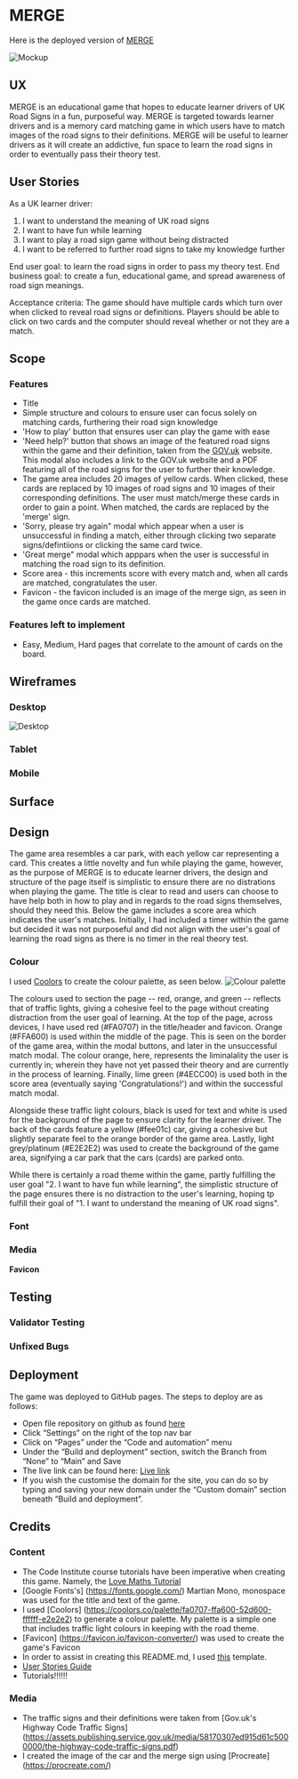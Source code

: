 # MERGE

Here is the deployed version of [MERGE](<https://mipear.github.io/Merge/>)

![Mockup](assets/docs/mockup.webp)

## UX

MERGE is an educational game that hopes to educate learner drivers of UK Road Signs in a fun, purposeful way. MERGE is targeted towards learner drivers and is a memory card matching game in which users have to match images of the road signs to their definitions. MERGE will be useful to learner drivers as it will create an addictive, fun space to learn the road signs in order to eventually pass their theory test.

## User Stories

As a UK learner driver:

  1. I want to understand the meaning of UK road signs
  2. I want to have fun while learning
  3. I want to play a road sign game without being distracted
  4. I want to be referred to further road signs to take my knowledge further

End user goal: to learn the road signs in order to pass my theory test.
End business goal: to create a fun, educational game, and spread awareness of road sign meanings.

Acceptance criteria: The game should have multiple cards which turn over when clicked to reveal road signs or definitions. Players should be able to click on two cards and the computer should reveal whether or not they are a match.

## Scope

### Features

- Title
- Simple structure and colours to ensure user can focus solely on matching cards, furthering their road sign knowledge
- 'How to play' button that ensures user can play the game with ease
- 'Need help?' button that shows an image of the featured road signs within the game and their definition, taken from the [GOV.uk](<gov.uk>) website. This modal also includes a link to the GOV.uk website and a PDF featuring all of the road signs for the user to further their knowledge.
- The game area includes 20 images of yellow cards. When clicked, these cards are replaced by 10 images of road signs and 10 images of their corresponding definitions. The user must match/merge these cards in order to gain a point. When matched, the cards are replaced by the 'merge' sign.
- 'Sorry, please try again" modal which appear when a user is unsuccessful in finding a match, either through clicking two separate signs/defintiions or clicking the same card twice.
- 'Great merge" modal which apppars when the user is successful in matching the road sign to its definition.
- Score area - this increments score with every match and, when all cards are matched, congratulates the user.
- Favicon - the favicon included is an image of the merge sign, as seen in the game once cards are matched.

### Features left to implement

- Easy, Medium, Hard pages that correlate to the amount of cards on the board.

## Wireframes

### Desktop
![Desktop](assets/docs/wireframemerge.webp)

### Tablet


### Mobile

## Surface

## Design

The game area resembles a car park, with each yellow car representing a card. This creates a little novelty and fun while playing the game, however, as the purpose of MERGE is to educate learner drivers, the design and structure of the page itself is simplistic to ensure there are no distrations when playing the game. The title is clear to read and users can choose to have help both in how to play and in regards to the road signs themselves, should they need this. Below the game includes a score area which indicates the user's matches. Initially, I had included a timer within the game but decided it was not purposeful and did not align with the user's goal of learning the road signs as there is no timer in the real theory test.

### Colour

I used [Coolors](https://coolors.co/) to create the colour palette, as seen below.
![Colour palette](assets/docs/mergecolours.webp)

The colours used to section the page -- red, orange, and green -- reflects that of traffic lights, giving a cohesive feel to the page without creating distraction from the user goal of learning. At the top of the page, across devices, I have used red (#FA0707) in the title/header and favicon. Orange (#FFA600) is used within the middle of the page. This is seen on the border of the game area, within the modal buttons, and later in the unsuccessful match modal. The colour orange, here, represents the liminalality the user is currently in; wherein they have not yet passed their theory and are currently in the process of learning. Finally, lime green (#4ECC00) is used both in the score area (eventually saying 'Congratulations!') and within the successful match modal.

Alongside these traffic light colours, black is used for text and white is used for the background of the page to ensure clarity for the learner driver. The back of the cards feature a yellow (#fee01c) car, giving a cohesive but slightly separate feel to the orange border of the game area.
Lastly, light grey/platinum (#E2E2E2) was used to create the background of the game area, signifying a car park that the cars (cards) are parked onto. 

While there is certainly a road theme within the game, partly fulfilling the user goal "2. I want to have fun while learning", the simplistic structure of the page ensures there is no distraction to the user's learning, hoping tp fulfill their goal of "1. I want to understand the meaning of UK road signs".

### Font

### Media

**Favicon**


## Testing

### Validator Testing

### Unfixed Bugs

## Deployment

The game was deployed to GitHub pages. The steps to deploy are as follows:

- Open file repository on github as found [here](https://github.com/mipear/Merge)
- Click “Settings” on the right of the top nav bar
- Click on “Pages” under the “Code and automation” menu
- Under the “Build and deployment” section, switch the Branch from “None” to “Main” and Save
- The live link can be found here: [Live link](https://mipear.github.io/Merge/)
- If you wish the customise the domain for the site, you can do so by typing and saving your new domain under the “Custom domain” section beneath “Build and deployment”.

## Credits

### Content

- The Code Institute course tutorials have been imperative when creating this game. Namely, the [Love Maths Tutorial](https://learn.codeinstitute.net/courses/course-v1:CodeInstitute+CPJS_06_20+2020_T1/courseware/8f9b28d4b7664bb59ddf18b8e090671f/87791688b88e46099e3a77f455419aa8/)
- [Google Fonts's] (<https://fonts.google.com/>) Martian Mono, monospace was used for the title and text of the game.
- I used [Coolors] (<https://coolors.co/palette/fa0707-ffa600-52d600-ffffff-e2e2e2>) to generate a colour palette. My palette is a simple one that includes traffic light colours in keeping with the road theme.
- [Favicon] (<https://favicon.io/favicon-converter/>) was used to create the game's Favicon
- In order to assist in creating this README.md, I used [this](https://github.com/Code-Institute-Solutions/readme-template>) template.
- [User Stories Guide](https://github.com/awkale/user-story-best-practice/blob/master/README.md)
- Tutorials!!!!!!

### Media

- The traffic signs and their definitions were taken from [Gov.uk's Highway Code Traffic Signs] (<https://assets.publishing.service.gov.uk/media/58170307ed915d61c5000000/the-highway-code-traffic-signs.pdf>)
- I created the image of the car and the merge sign using [Procreate] (<https://procreate.com/>)
